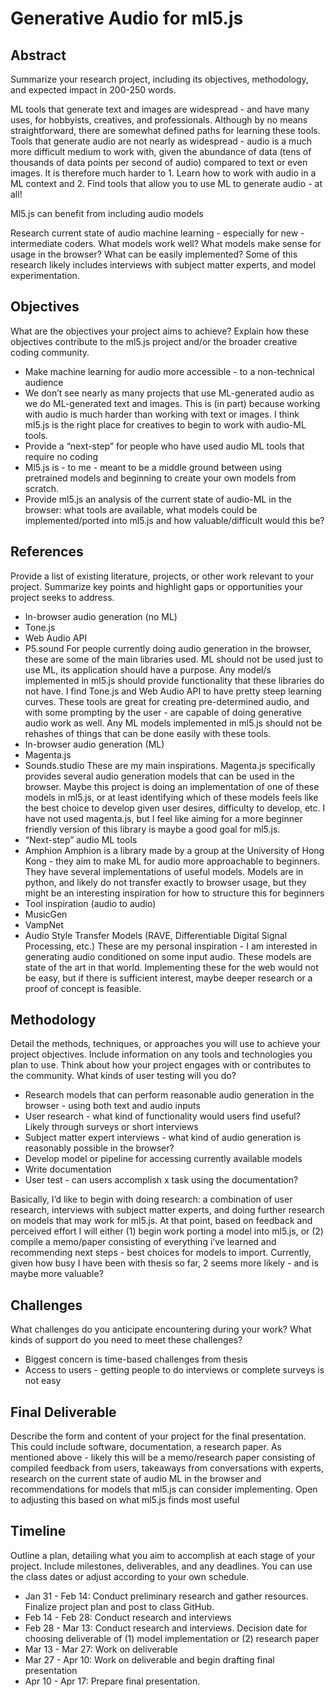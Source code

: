 # Generative Audio for ml5.js
## Abstract
Summarize your research project, including its objectives, methodology, and expected impact in 200-250 words.

ML tools that generate text and images are widespread - and have many uses, for hobbyists, creatives, and professionals.  Although by no means straightforward, there are somewhat defined paths for learning these tools.  Tools that generate audio are not nearly as widespread - audio is a much more difficult medium to work with, given the abundance of data (tens of thousands of data points per second of audio) compared to text or even images.  It is therefore much harder to 1. Learn how to work with audio in a ML context and 2. Find tools that allow you to use ML to generate audio - at all!

Ml5.js can benefit from including audio models

Research current state of audio machine learning - especially for new - intermediate coders.  What models work well?  What models make sense for usage in the browser?  What can be easily implemented?  Some of this research likely includes interviews with subject matter experts, and model experimentation.


## Objectives
What are the objectives your project aims to achieve? Explain how these objectives contribute to the ml5.js project and/or the broader creative coding community.
* Make machine learning for audio more accessible - to a non-technical audience
 * We don’t see nearly as many projects that use ML-generated audio as we do ML-generated text and images.  This is (in part) because working with audio is much harder than working with text or images.  I think ml5.js is the right place for creatives to begin to work with audio-ML tools.
* Provide a “next-step” for people who have used audio ML tools that require no coding
 * Ml5.js is - to me - meant to be a middle ground between using pretrained models and beginning to create your own models from scratch.
* Provide ml5.js an analysis of the current state of audio-ML in the browser: what tools are available, what models could be implemented/ported into ml5.js and how valuable/difficult would this be?

## References
Provide a list of existing literature, projects, or other work relevant to your project. Summarize key points and highlight gaps or opportunities your project seeks to address.
* In-browser audio generation (no ML)
 * Tone.js
 * Web Audio API
 * P5.sound
For people currently doing audio generation in the browser, these are some of the main libraries used.  ML should not be used just to use ML, its application should have a purpose.  Any model/s implemented in ml5.js should provide functionality that these libraries do not have.  I find Tone.js and Web Audio API to have pretty steep learning curves.  These tools are great for creating pre-determined audio, and with some prompting by the user - are capable of doing generative audio work as well.  Any ML models implemented in ml5.js should not be rehashes of things that can be done easily with these tools.
* In-browser audio generation (ML)
 * Magenta.js
 * Sounds.studio
These are my main inspirations.  Magenta.js specifically provides several audio generation models that can be used in the browser.  Maybe this project is doing an implementation of one of these models in ml5.js, or at least identifying which of these models feels like the best choice to develop given user desires, difficulty to develop, etc.  I have not used magenta.js, but I feel like aiming for a more beginner friendly version of this library is maybe a good goal for ml5.js.  
* “Next-step” audio ML tools
 * Amphion
Amphion is a library made by a group at the University of Hong Kong - they aim to make ML for audio more approachable to beginners.  They have several implementations of useful models.  Models are in python, and likely do not transfer exactly to browser usage, but they might be an interesting inspiration for how to structure this for beginners
* Tool inspiration (audio to audio)
 * MusicGen
 * VampNet
 * Audio Style Transfer Models (RAVE, Differentiable Digital Signal Processing, etc.)
These are my personal inspiration - I am interested in generating audio conditioned on some input audio.  These models are state of the art in that world.  Implementing these for the web would not be easy, but if there is sufficient interest, maybe deeper research or a proof of concept is feasible.
## Methodology
Detail the methods, techniques, or approaches you will use to achieve your project objectives. Include information on any tools and technologies you plan to use. Think about how your project engages with or contributes to the community. What kinds of user testing will you do?
* Research models that can perform reasonable audio generation in the browser - using both text and audio inputs
* User research - what kind of functionality would users find useful?  Likely through surveys or short interviews
* Subject matter expert interviews - what kind of audio generation is reasonably possible in the browser?
* Develop model or pipeline for accessing currently available models
* Write documentation
* User test - can users accomplish x task using the documentation?


Basically, I’d like to begin with doing research: a combination of user research, interviews with subject matter experts, and doing further research on models that may work for ml5.js.  At that point, based on feedback and perceived effort I will either (1) begin work porting a model into ml5.js, or (2) compile a memo/paper consisting of everything i’ve learned and recommending next steps - best choices for models to import.  Currently, given how busy I have been with thesis so far, 2 seems more likely - and is maybe more valuable?
## Challenges
What challenges do you anticipate encountering during your work? What kinds of support do you need to meet these challenges?
* Biggest concern is time-based challenges from thesis
* Access to users - getting people to do interviews or complete surveys is not easy
## Final Deliverable
Describe the form and content of your project for the final presentation. This could include software, documentation, a research paper.
As mentioned above - likely this will be a memo/research paper consisting of compiled feedback from users, takeaways from conversations with experts, research on the current state of audio ML in the browser and recommendations for models that ml5.js can consider implementing.  Open to adjusting this based on what ml5.js finds most useful
## Timeline
Outline a plan, detailing what you aim to accomplish at each stage of your project. Include milestones, deliverables, and any deadlines. You can use the class dates or adjust according to your own schedule.
* Jan 31 - Feb 14: Conduct preliminary research and gather resources. Finalize project plan and post to class GitHub.
* Feb 14 - Feb 28: Conduct research and interviews
* Feb 28 - Mar 13: Conduct research and interviews.  Decision date for choosing deliverable of (1) model implementation or (2) research paper
* Mar 13 - Mar 27: Work on deliverable
* Mar 27 - Apr 10: Work on deliverable and begin drafting final presentation
* Apr 10 - Apr 17: Prepare final presentation.

